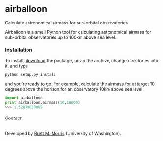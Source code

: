 airballoon
==========

Calculate astronomical airmass for sub-orbital observatories

Airballoon is a small Python tool for calculating astronomical airmass for sub-orbital observatories up to 100km above sea level. 

### Installation
To install, [download](https://github.com/bmorris3/airballoon/archive/master.zip) the package, unzip the archive, change directories into it, and type

`python setup.py install`

and you're ready to go. For example, calculate the airmass for at target 10 degrees above the horizon for an observatory 10km above sea level:

```python
import airballoon
print airballoon.airmass(10,10000)
>>> 1.52079630009
```

###### Contact
Developed by [Brett M. Morris](http://staff.washington.edu/bmmorris) (University of Washington).
